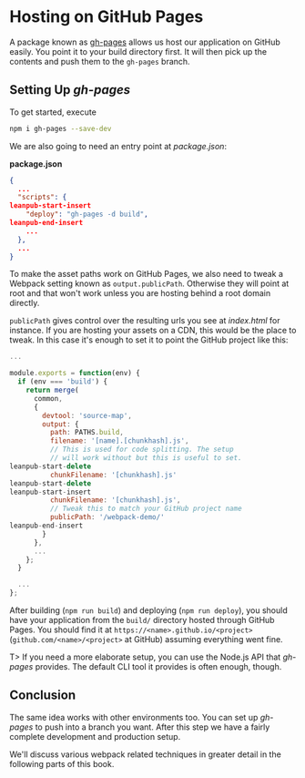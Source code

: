 # Hosting on GitHub Pages

A package known as [gh-pages](https://www.npmjs.com/package/gh-pages) allows us host our application on GitHub easily. You point it to your build directory first. It will then pick up the contents and push them to the `gh-pages` branch.

## Setting Up *gh-pages*

To get started, execute

```bash
npm i gh-pages --save-dev
```

We are also going to need an entry point at *package.json*:

**package.json**

```json
{
  ...
  "scripts": {
leanpub-start-insert
    "deploy": "gh-pages -d build",
leanpub-end-insert
    ...
  },
  ...
}
```

To make the asset paths work on GitHub Pages, we also need to tweak a Webpack setting known as `output.publicPath`. Otherwise they will point at root and that won't work unless you are hosting behind a root domain directly.

`publicPath` gives control over the resulting urls you see at *index.html* for instance. If you are hosting your assets on a CDN, this would be the place to tweak. In this case it's enough to set it to point the GitHub project like this:

```javascript
...

module.exports = function(env) {
  if (env === 'build') {
    return merge(
      common,
      {
        devtool: 'source-map',
        output: {
          path: PATHS.build,
          filename: '[name].[chunkhash].js',
          // This is used for code splitting. The setup
          // will work without but this is useful to set.
leanpub-start-delete
          chunkFilename: '[chunkhash].js'
leanpub-start-delete
leanpub-start-insert
          chunkFilename: '[chunkhash].js',
          // Tweak this to match your GitHub project name
          publicPath: '/webpack-demo/'
leanpub-end-insert
        }
      },
      ...
    };
  }

  ...
};
```

After building (`npm run build`) and deploying (`npm run deploy`), you should have your application from the `build/` directory hosted through GitHub Pages. You should find it at `https://<name>.github.io/<project>` (`github.com/<name>/<project>` at GitHub) assuming everything went fine.

T> If you need a more elaborate setup, you can use the Node.js API that *gh-pages* provides. The default CLI tool it provides is often enough, though.

## Conclusion

The same idea works with other environments too. You can set up *gh-pages* to push into a branch you want. After this step we have a fairly complete development and production setup.

We'll discuss various webpack related techniques in greater detail in the following parts of this book.
